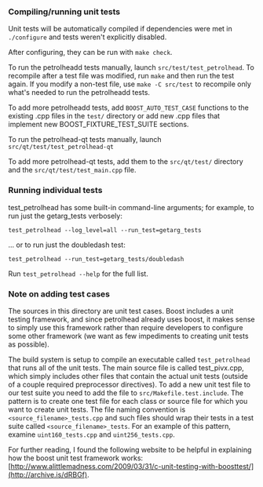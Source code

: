 ### Compiling/running unit tests

Unit tests will be automatically compiled if dependencies were met in `./configure`
and tests weren't explicitly disabled.

After configuring, they can be run with `make check`.

To run the petrolheadd tests manually, launch `src/test/test_petrolhead`. To recompile
after a test file was modified, run `make` and then run the test again. If you
modify a non-test file, use `make -C src/test` to recompile only what's needed
to run the petrolheadd tests.

To add more petrolheadd tests, add `BOOST_AUTO_TEST_CASE` functions to the existing
.cpp files in the `test/` directory or add new .cpp files that
implement new BOOST_FIXTURE_TEST_SUITE sections.

To run the petrolhead-qt tests manually, launch `src/qt/test/test_petrolhead-qt`

To add more petrolhead-qt tests, add them to the `src/qt/test/` directory and
the `src/qt/test/test_main.cpp` file.

### Running individual tests

test_petrolhead has some built-in command-line arguments; for
example, to run just the getarg_tests verbosely:

    test_petrolhead --log_level=all --run_test=getarg_tests

... or to run just the doubledash test:

    test_petrolhead --run_test=getarg_tests/doubledash

Run `test_petrolhead --help` for the full list.

### Note on adding test cases

The sources in this directory are unit test cases.  Boost includes a
unit testing framework, and since petrolhead already uses boost, it makes
sense to simply use this framework rather than require developers to
configure some other framework (we want as few impediments to creating
unit tests as possible).

The build system is setup to compile an executable called `test_petrolhead`
that runs all of the unit tests.  The main source file is called
test_pivx.cpp, which simply includes other files that contain the
actual unit tests (outside of a couple required preprocessor
directives). To add a new unit test file to our test suite you need
to add the file to `src/Makefile.test.include`. The pattern is to
create one test file for each class or source file for which you want
to create unit tests.  The file naming convention is
`<source_filename>_tests.cpp` and such files should wrap their tests
in a test suite called `<source_filename>_tests`.  For an example of
this pattern, examine `uint160_tests.cpp` and `uint256_tests.cpp`.

For further reading, I found the following website to be helpful in
explaining how the boost unit test framework works:
[http://www.alittlemadness.com/2009/03/31/c-unit-testing-with-boosttest/](http://archive.is/dRBGf).
